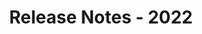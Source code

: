 ﻿---
title: Release Notes - 2022
second_title: Aspose.Words for Python via .NET
articleTitle: Release Notes - 2022
linktitle: Release Notes - 2022
description: "Aspose.Words for Python via .NET Release Notes - 2022 – learn about the latest updates and fixes."
type: docs
weight: 8
url: /python-net/release-notes-2022/
---


